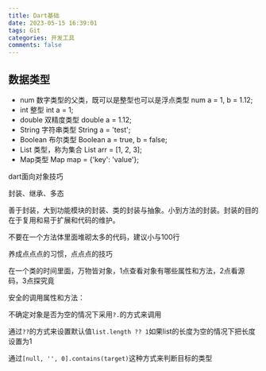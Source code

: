 ```yaml
---
title: Dart基础
date: 2023-05-15 16:39:01
tags: Git
categories: 开发工具
comments: false
---
```


## 数据类型

- num 数字类型的父类，既可以是整型也可以是浮点类型
  num a = 1, b = 1.12;
- int 整型
  int a = 1;
- double 双精度类型
  double a = 1.12;
- String 字符串类型
  String a = 'test';
- Boolean 布尔类型
  Boolean a = true, b = false;
- List 类型，称为集合
  List arr = [1, 2, 3];
- Map类型
  Map map = {'key': 'value'};



dart面向对象技巧

封装、继承、多态

善于封装，大到功能模块的封装、类的封装与抽象。小到方法的封装。封装的目的在于复用和易于扩展和代码的维护。

不要在一个方法体里面堆砌太多的代码，建议小与100行

养成点点点的习惯，点点点的技巧

在一个类的时间里面，万物皆对象，1点查看对象有哪些属性和方法，2点看源码，3点探究竟

安全的调用属性和方法：

不确定对象是否为空的情况下采用`?.`的方式来调用

通过`??`的方式来设置默认值`list.length ?? 1`如果list的长度为空的情况下把长度设置为1

通过`[null, '', 0].contains(target)`这种方式来判断目标的类型

